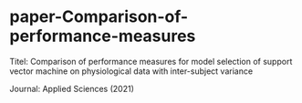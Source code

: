 # paper-Comparison-of-performance-measures

Titel: Comparison of performance measures for model selection of support vector machine on physiological data with inter-subject variance

Journal: Applied Sciences (2021)
